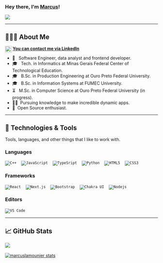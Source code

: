 ### Hey there, I'm [Marcus](https://www.linkedin.com/in/marcuslamounier/)!

![](https://visitor-badge.glitch.me/badge?page_id=marcuslamounier.marcuslamounier)

----
## 👨🏻‍💻 About Me

**<a href="https://www.linkedin.com/in/marcuslamounier/">You can contact me via LinkedIn <img align="left" alt="marcuslinkedin" width="22px" src= "https://camo.githubusercontent.com/d659d2bac00c01b42bffbae84bdc121e828b8fecd5b4949ffa2575f5d9e4a371/68747470733a2f2f63646e2e6a7364656c6976722e6e65742f6e706d2f73696d706c652d69636f6e734076332f69636f6e732f6c696e6b6564696e2e737667" style="max-width:100%;">
</a>**

- 🦅 &nbsp; Software Engineer, data analyst and frontend developer.
- 🎓 &nbsp; Tech. in Informatics at Minas Gerais Federal Center of Technological Education.
- 🎓 &nbsp; B.Sc. in Production Engineering at Ouro Preto Federal University.
- 🎓 &nbsp; B.Sc. in Information Systems at FUMEC University.
- ⏳ &nbsp; M.Sc. in Computer Science at Ouro Preto Federal University (in progress).
- 👨‍🏫&nbsp; Pursuing knowledge to make incredible dynamic apps.
- 👨‍&nbsp; Open Source enthusiast.
  
----

## :hammer: Technologies & Tools
Tools, languages, and other things that I like to work with.

### Languages

<code>![C++](https://img.shields.io/badge/C++-white.svg?style=flat&logo=c%2B%2B&logoColor=blue)</code> &nbsp;&nbsp;
<code>![JavaScript](https://img.shields.io/badge/-JavaScript-black?style=flat&logo=javascript&logoColor=yellow)</code> &nbsp;&nbsp;
<code>![TypeSript](https://img.shields.io/badge/-TypeScript-blue?style=flat&logo=typescript&logoColor=white)</code> &nbsp;&nbsp;
<code>![Python](https://img.shields.io/badge/Python-white?style=flat&logo=python)</code> &nbsp;&nbsp;
<code>![HTML5](https://img.shields.io/badge/-HTML5-%23E44D27?style=flat&logo=html5&logoColor=ffffff)</code> &nbsp;&nbsp;
<code>![CSS3](https://img.shields.io/badge/-CSS3-%231572B6?style=flat&logo=css3)</code> &nbsp;&nbsp;

### Frameworks

<code>![React](https://img.shields.io/badge/-React-%23282C34?style=flat&logo=react)</code> &nbsp;&nbsp;
<code>![Next.js](https://img.shields.io/badge/-Next.js-black?style=flat&color=white&logo=nextdotjs&logoColor=black)</code> &nbsp;&nbsp;
<code>![Bootstrap](https://img.shields.io/badge/-Bootstrap-563D7C?style=flat&logo=bootstrap&logoColor=white)</code> &nbsp;&nbsp;
<code>![Chakra UI](https://img.shields.io/badge/-Chakra%20UI-white?style=flat&logo=chakra-ui&logoColor=twal)</code> &nbsp;&nbsp;
<code>![Nodejs](https://img.shields.io/badge/-Nodejs-black?style=flat&logo=Node.js)</code> &nbsp;&nbsp;

### Editors
<code>![VS Code](http://img.shields.io/badge/-VS%20Code-007ACC?style=flat&logo=visual-studio-code)</code> &nbsp;&nbsp;


---------------------------------------------------------------------------------------------------------------------------------------------------------------------------------


## :chart_with_upwards_trend: GitHub Stats
<p>
  <a href="https://github.com/marcuslamounier">
    <img align="center" src="https://github-readme-stats.vercel.app/api/top-langs/?username=marcuslamounier&hide=html&layout=compact&langs_count=10&theme=vision-friendly-dark" /> 
  </a>
  <br> <br>
  <a href="https://github.com/marcuslamounier">
    <img align="center" src="https://github-readme-stats.vercel.app/api?username=marcuslamounier&show_icons=true&line_height=27&count_private=true&theme=vision-friendly-dark" alt="marcuslamounier stats" />
  </a>
</p>

<!-- ## :bulb: Recent projects I worked

- [Rifa Esportiva](https://www.rifaesportiva.com.br/) 
- [Allan Kardec Online - Museu Online do Espiritismo](https://allankardec2.vercel.app/)
- [Jhovana Kelly - Influencer Digital](http://jhovanaoliveira.com.br/)
- [EiMilhas - Passagens Aéreas](https://eimilhas.com.br/)
- [Vinícius Dias - Personal Trainer](https://treinovinidias.com/)
- [Departamento de Museologia da UFOP](https://museologia.ufop.br/)
- [Circuito Cidades](https://www.circuitocidades.com.br/)
- ⏳ &nbsp; *Human Resources company* (**in progress...**)
- ⏳ &nbsp; *Students test preparation platform* (**in progress...**)
 -->
